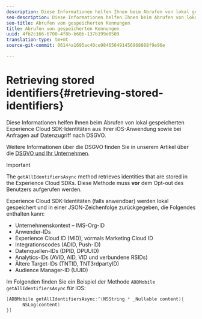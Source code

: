 ```yaml
---
description: Diese Informationen helfen Ihnen beim Abrufen von lokal gespeicherten Experience Cloud SDK-Identitäten aus Ihrer iOS-Anwendung sowie bei Anfragen auf Datenzugriff nach DSGVO.
seo-description: Diese Informationen helfen Ihnen beim Abrufen von lokal gespeicherten Experience Cloud SDK-Identitäten aus Ihrer iOS-Anwendung sowie bei Anfragen auf Datenzugriff nach DSGVO.
seo-title: Abrufen von gespeicherten Kennungen
title: Abrufen von gespeicherten Kennungen
uuid: 4fb2c166-6700-4f8b-b60b-137b199e0509
translation-type: tm+mt
source-git-commit: 06144a1695ac40ce984656491456968888f9e96e

---
```



# Retrieving stored identifiers{#retrieving-stored-identifiers}

Diese Informationen helfen Ihnen beim Abrufen von lokal gespeicherten Experience Cloud SDK-Identitäten aus Ihrer iOS-Anwendung sowie bei Anfragen auf Datenzugriff nach DSGVO.

Weitere Informationen über die DSGVO finden Sie in unserem Artikel über die [DSGVO und Ihr Unternehmen](https://www.adobe.com/privacy/general-data-protection-regulation.html).

>[!IMPORTANT]
>
>The `getAllIdentifiersAsync` method retrieves identities that are stored in the Experience Cloud SDKs. Diese Methode muss **vor** dem Opt-out des Benutzers aufgerufen werden.

Experience Cloud SDK-Identitäten (falls anwendbar) werden lokal gespeichert und in einer JSON-Zeichenfolge zurückgegeben, die Folgendes enthalten kann:

* Unternehmenskontext – IMS-Org-ID
* Anwender-IDs
* Experience Cloud ID (MID), vormals Marketing Cloud ID
* Integrationscodes (ADID, Push-ID)
* Datenquellen-IDs (DPID, DPUUID)
* Analytics-IDs (AVID, AID, VID und verbundene RSIDs)
* Ältere Target-IDs (TNTID, TNT3rdpartyID)
* Audience Manager-ID (UUID)

Im Folgenden finden Sie ein Beispiel der Methode `ADBMobile getAllIdentifiersAsync` für iOS:

```objective-c
[ADBMobile getAllIdentifiersAsync:^(NSString * _Nullable content){
      NSLog(content) 
}]
```


